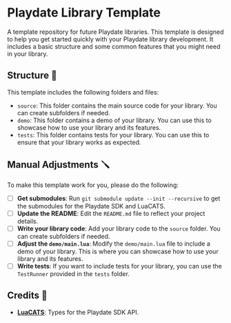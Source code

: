 # Playdate Library Template

A template repository for future Playdate libraries. This template is designed to help you get started quickly with your Playdate library development. It includes a basic structure and some common features that you might need in your library.

## Structure 📂

This template includes the following folders and files:

- `source`: This folder contains the main source code for your library. You can create subfolders if needed.
- `demo`: This folder contains a demo of your library. You can use this to showcase how to use your library and its features.
- `tests`: This folder contains tests for your library. You can use this to ensure that your library works as expected.

## Manual Adjustments 🪛

To make this template work for you, please do the following:

- [ ] **Get submodules**: Run `git submodule update --init --recursive` to get the submodules for the Playdate SDK and LuaCATS.
- [ ] **Update the README**: Edit the `README.md` file to reflect your project details.
- [ ] **Write your library code**: Add your library code to the `source` folder. You can create subfolders if needed.
- [ ] **Adjust the `demo/main.lua`**: Modify the `demo/main.lua` file to include a demo of your library. This is where you can showcase how to use your library and its features.
- [ ] **Write tests**: If you want to include tests for your library, you can use the `TestRunner` provided in the `tests` folder.

## Credits 🙏

- **[LuaCATS](https://github.com/notpeter/playdate-luacats)**: Types for the Playdate SDK API.
